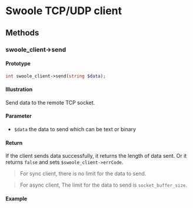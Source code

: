 # Swoole TCP/UDP client

## Methods 

### swoole_client->send

#### Prototype

```php
int swoole_client->send(string $data);
```

#### Illustration

Send data to the remote TCP socket.

#### Parameter

- `$data` the data to send which can be text or binary

#### Return

If the client sends data successfully, it returns the length of data sent. Or it returns `false` and sets `$swoole_client->errCode`.

> For sync client, there is no limit for the data to send. 

> For async client, The limit for the data to send is `socket_buffer_size`. 

#### Example
